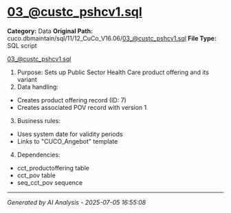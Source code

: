 # 03_@custc_pshcv1.sql

**Category:** Data
**Original Path:** cuco.dbmaintain/sql/11/12_CuCo_V16.06/03_@custc_pshcv1.sql
**File Type:** SQL script

03_@custc_pshcv1.sql
1. Purpose: Sets up Public Sector Health Care product offering and its variant
2. Data handling:
- Creates product offering record (ID: 7)
- Creates associated POV record with version 1
3. Business rules:
- Uses system date for validity periods
- Links to "CUCO_Angebot" template
4. Dependencies:
- cct_productoffering table
- cct_pov table
- seq_cct_pov sequence

---
*Generated by AI Analysis - 2025-07-05 16:55:08*

